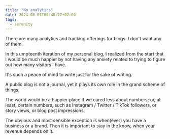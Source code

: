 ```yaml
---
title: "No analytics"
date: 2024-08-01T00:48:27+02:00
tags:
  - serenity
---
```


There are many analytics and tracking offerings for blogs. I don't want any of
them.


In this umpteenth iteration of my personal blog, I realized from the start that
I would be much happier by not having any anxiety related to trying to figure
out how many visitors I have.

It's such a peace of mind to write just for the sake of writing.

A public blog is not a journal, yet it plays its own role in the grand scheme of
things.

The world would be a happier place if we cared less about numbers; or, at least,
certain numbers, such as Instagram / Twitter / TikTok followers, or story views,
or blog post impressions.

The obvious and most sensible exception is when(ever) you have a business or a
brand. Then it is important to stay in the know, when your revenue depends on
it.
